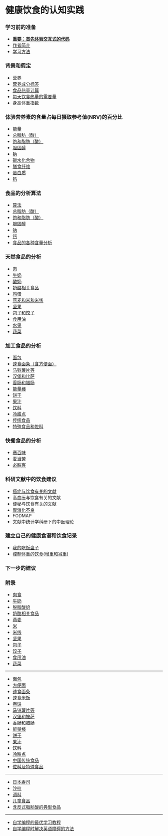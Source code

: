 # 健康饮食的认知实践

### 学习前的准备

- [**重要：首先体验交互式的代码**](/chapters/章0-学习前的准备/重要：首先体验交互式的代码.md)
- [作者简介](/chapters/章0-学习前的准备/作者简介.md)
- [学习方法](/chapters/章0-学习前的准备/学习方法.md)

### 背景和假定

- [营养](/chapters/章1-背景和假定/营养.md)
- [营养成分标签](/chapters/章1-背景和假定/营养成分标签.md)
- [食品热量计算](/chapters/章1-背景和假定/食品热量计算.md)
- [每天饮食热量的需要量](/chapters/章1-背景和假定/每天饮食热量的需要量.md)
- [身高体重指数](/chapters/章1-背景和假定/身高体重指数.md)

### 体验营养素的含量占每日摄取参考值(NRV)的百分比

- [能量](/chapters/章2-体验营养素的含量占每日摄取参考值(NRV)的百分比/1-能量占每日摄取参考值(NRV)的百分比.md)
- [总脂肪（酸）](/chapters/章2-体验营养素的含量占每日摄取参考值(NRV)的百分比/2-总脂肪(酸)的含量占每日摄取参考值(NRV)的百分比.md)
- [饱和脂肪（酸）](/chapters/章2-体验营养素的含量占每日摄取参考值(NRV)的百分比/3-饱和脂肪(酸)的含量占每日摄取参考值(NRV)的百分比.md)
- [胆固醇](/chapters/章2-体验营养素的含量占每日摄取参考值(NRV)的百分比/4-胆固醇的含量占每日摄取参考值(NRV)的百分比.md)
- [钠](/chapters/章2-体验营养素的含量占每日摄取参考值(NRV)的百分比/5-钠的含量占每日摄取参考值(NRV)的百分比.md)
- [碳水化合物](/chapters/章2-体验营养素的含量占每日摄取参考值(NRV)的百分比/6-碳水化合物的含量占每日摄取参考值(NRV)的百分比.md)
- [膳食纤维](/chapters/章2-体验营养素的含量占每日摄取参考值(NRV)的百分比/7-膳食纤维的含量占每日摄取参考值(NRV)的百分比.md)
- [蛋白质](/chapters/章2-体验营养素的含量占每日摄取参考值(NRV)的百分比/8-蛋白质的含量占每日摄取参考值(NRV)的百分比.md)
- [钙](/chapters/章2-体验营养素的含量占每日摄取参考值(NRV)的百分比/9-钙的含量占每日摄取参考值(NRV)的百分比.md)

### 食品的分析算法

- [算法](/chapters/章3-食品的分析算法/食品的算法.md)
- [总脂肪（酸）](/chapters/章3-食品的分析算法/总脂肪（酸）.md)
- [饱和脂肪（酸）](/chapters/章3-食品的分析算法/饱和脂肪（酸）.md)
- [胆固醇](/chapters/章3-食品的分析算法/胆固醇.md)
- [钠](/chapters/章3-食品的分析算法/钠.md)
- [钙](/chapters/章3-食品的分析算法/钙.md)
- [食品的各种含量分析](/chapters/章3-食品的分析算法/食品的各种含量分析.md)

### 天然食品的分析

- [肉](/chapters/章4-天然食品的分析/肉.md)
- [牛奶](/chapters/章4-天然食品的分析/牛奶.md)
- [酸奶](/chapters/章4-天然食品的分析/酸奶.md)
- [奶酪相关食品](/chapters/章4-天然食品的分析/奶酪相关食品.md)
- [鸡蛋](/chapters/章4-天然食品的分析/鸡蛋.md)
- [燕麦和米和米线](/chapters/章4-天然食品的分析/燕麦和米和米线.md)
- [坚果](/chapters/章4-天然食品的分析/坚果.md)
- [包子和饺子](/chapters/章4-天然食品的分析/包子和饺子.md)
- [食用油](/chapters/章4-天然食品的分析/食用油md)
- [水果](/chapters/章4-天然食品的分析/水果.md)
- [蔬菜](/chapters/章4-天然食品的分析/蔬菜.md)

### 加工食品的分析

- [面包](/chapters/章5-加工食品的分析/面包.md)
- [速食面条（含方便面）](/chapters/章5-加工食品的分析/速食面条（含方便面）.md)
- [马铃薯片等](/chapters/章5-加工食品的分析/马铃薯片等.md)
- [汉堡和比萨](/chapters/章5-加工食品的分析/汉堡和比萨.md)
- [香肠和腊肠](/chapters/章5-加工食品的分析/香肠和腊肠.md)
- [能量棒](/chapters/章5-加工食品的分析/能量棒.md)
- [饼干](/chapters/章5-加工食品的分析/饼干.md)
- [果汁](/chapters/章5-加工食品的分析/果汁.md)
- [饮料](/chapters/章5-加工食品的分析/饮料.md)
- [冷甜点](/chapters/章5-加工食品的分析/冷甜点.md)
- [传统食品](/chapters/章5-加工食品的分析/传统食品.md)
- [特殊食品和佐料](/chapters/章5-加工食品的分析/特殊食品和佐料.md)

### 快餐食品的分析

- [赛百味](/chapters/章6-加工食品的分析/赛百味.md)
- [麦当劳](/chapters/章6-加工食品的分析/麦当劳.md)
- [必胜客](/chapters/章6-加工食品的分析/必胜客.md)

### 科研文献中的饮食建议

- [癌症与饮食有关的文献](/chapters/章7-科研文献中的饮食建议/癌症与饮食有关的文献.md)
- 高血压与饮食有关的文献
- 便秘与饮食有关的文献
- [胃消化不良]()
- FODMAP
- 文献中统计学科研下的中医理论

### 建立自己的健康食谱和饮食记录

- [我的吃饭盘子](/chapters/章8-建立自己的健康食谱和饮食记录/我的吃饭盘子.md)
- [控制体重的饮食(增重和减重)](/chapters/章8-建立自己的健康食谱和饮食记录/控制体重的饮食(增重和减重).md)

### 下一步的建议

### 附录

- [肉食](/chapters/章y-附录/肉食.md)
- [牛奶](/chapters/章y-附录/牛奶.md)
- [脱脂酸奶](/chapters/章y-附录/脱脂酸奶.md)
- [奶酪相关食品](/chapters/章y-附录/奶酪相关食品.md)
- [燕麦](/chapters/章y-附录/燕麦.md)
- [米](/chapters/章y-附录/米.md)
- [米线](/chapters/章y-附录/米线.md)
- [坚果](/chapters/章y-附录/坚果.md)
- [包子](/chapters/章y-附录/包子.md)
- [饺子](/chapters/章y-附录/饺子.md)
- [食用油](/chapters/章y-附录/食用油.md)
- [蔬菜](/chapters/章y-附录/蔬菜.md)
------------------
- [面包](/chapters/章y-附录/面包.md)
- [方便面](/chapters/章y-附录/方便面.md)
- [速食面条](/chapters/章y-附录/速食面条.md)
- [速食米饭](/chapters/章y-附录/速食米饭.md)
- [卷饼](/chapters/章y-附录/卷饼.md)
- [马铃薯片等](/chapters/章y-附录/马铃薯片等.md)
- [汉堡和披萨](/chapters/章y-附录/汉堡和披萨.md)
- [香肠和腊肠](/chapters/章y-附录/香肠和腊肠.md)
- [能量棒](/chapters/章y-附录/能量棒.md)
- [饼干](/chapters/章y-附录/饼干.md)
- [果汁](/chapters/章y-附录/果汁.md)
- [饮料](/chapters/章y-附录/饮料.md)
- [冷甜点](/chapters/章y-附录/冷甜点.md)
- [中国传统食品](/chapters/章y-附录/中国传统食品.md)
- [佐料及特殊食品](/chapters/章y-附录/佐料及特殊食品.md)
------------------
- [日本寿司](/chapters/章y-附录/日本寿司.md)
- [沙拉](/chapters/章y-附录/沙拉.md)
- [调料](/chapters/章y-附录/调料.md)
- [儿童食品](/chapters/章y-附录/儿童食品.md)
- [含反式脂肪酸的典型食品](/chapters/章y-附录/含反式脂肪酸的典型食品.md)
------------------
- [自学编程的最优学习教程](/chapters/章y-附录/自学编程的最优学习教程.md)
- [自学编程时解决英语障碍的方法](/chapters/章y-附录/自学编程时解决英语障碍的方法.md)



